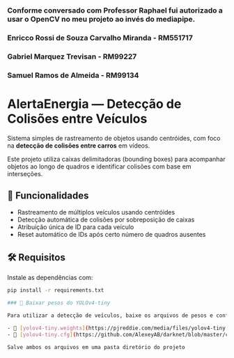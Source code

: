### Conforme conversado com Professor Raphael fui autorizado a usar o OpenCV no meu projeto ao invés do mediapipe.

### Enricco Rossi de Souza Carvalho Miranda - RM551717
### Gabriel Marquez Trevisan - RM99227
### Samuel Ramos de Almeida - RM99134

#  AlertaEnergia — Detecção de Colisões entre Veículos 

Sistema simples de rastreamento de objetos usando centróides, com foco na **detecção de colisões entre carros** em vídeos.

Este projeto utiliza caixas delimitadoras (bounding boxes) para acompanhar objetos ao longo de quadros e identificar colisões com base em interseções.

## 📌 Funcionalidades

- Rastreamento de múltiplos veículos usando centróides
- Detecção automática de colisões por sobreposição de caixas
- Atribuição única de ID para cada veículo
- Reset automático de IDs após certo número de quadros ausentes

## 🛠 Requisitos

Instale as dependências com:

```bash
pip install -r requirements.txt

### 🔽 Baixar pesos do YOLOv4-tiny

Para utilizar a detecção de veículos, baixe os arquivos de pesos e configuração do **YOLOv4-tiny**:

- 🔗 [yolov4-tiny.weights](https://pjreddie.com/media/files/yolov4-tiny.weights)
- 🔗 [yolov4-tiny.cfg](https://github.com/AlexeyAB/darknet/blob/master/cfg/yolov4-tiny.cfg)

Salve ambos os arquivos em uma pasta diretório do projeto 

